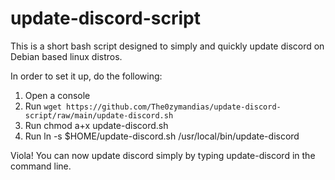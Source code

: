 # update-discord-script
This is a short bash script designed to simply and quickly update discord on Debian based linux distros.

In order to set it up, do the following:
1. Open a console
2. Run `wget https://github.com/The0zymandias/update-discord-script/raw/main/update-discord.sh`
3. Run chmod a+x update-discord.sh
4. Run ln -s $HOME/update-discord.sh /usr/local/bin/update-discord

Viola! You can now update discord simply by typing update-discord in the command line.
